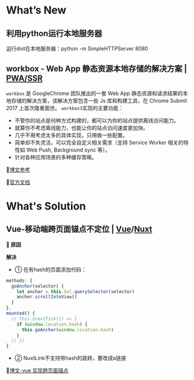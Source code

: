 # What’s New

## 利用python运行本地服务器
  
运行dist在本地服务器：python -m SimpleHTTPServer 8080

## workbox - Web App 静态资源本地存储的解决方案 | **[PWA/SSR](https://zoumiaojiang.com/article/amazing-workbox-3/)**

```workbox``` 是 GoogleChrome 团队推出的一套 Web App 静态资源和请求结果的本地存储的解决方案，该解决方案包含一些 Js 库和构建工具，在 Chrome Submit 2017 上首次隆重面世。
```workbox3```实现的主要功能：
- 不管你的站点是何种方式构建的，都可以为你的站点提供离线访问能力。
- 就算你不考虑离线能力，也能让你的站点访问速度更加快。
- 几乎不用考虑太多的具体实现，只用做一些配置。
- 简单却不失灵活，可以完全自定义相关需求（支持 Service Worker 相关的特性如 Web Push, Background sync 等）。
- 针对各种应用场景的多种缓存策略。

💬[博文参考](https://zoumiaojiang.com/article/amazing-workbox-3/)

💬[官方文档](https://developers.google.com/web/tools/workbox/guides/get-started)

# What's Solution

## Vue-移动端跨页面锚点不定位 | [Vue](https://github.com/mabel-xue/workdaily/blob/develop/docs/topic.md#vue)/[Nuxt](https://github.com/mabel-xue/workdaily/blob/develop/docs/topic.md#nuxt)

**🤔 原因**

**解决**

- ① 在有hash的页面添加代码：

```js
methods: {
  goAnchor(selector) {
    let anchor = this.$el.querySelector(selector)
    anchor.scrollIntoView()
  }
},
mounted() {
  // this.$nextTick(() => {
    if (window.location.hash) {
      this.goAnchor(window.location.hash)
    }
  // })
}
```

- ② NuxtLink不支持带hash的跳转，要改成a链接

💬[博文-vue 实现跨页面锚点](https://www.jianshu.com/p/e97bf012a01b)

